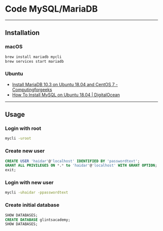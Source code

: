 # Code MySQL/MariaDB

---

## Installation

### macOS

```sh
brew install mariadb mycli
brew services start mariadb
```

### Ubuntu

- [Install MariaDB 10.3 on Ubuntu 18.04 and CentOS 7 - Computingforgeeks](https://computingforgeeks.com/install-mariadb-10-on-ubuntu-18-04-and-centos-7)
- [How To Install MySQL on Ubuntu 18.04 | DigitalOcean](https://www.digitalocean.com/community/tutorials/how-to-install-mysql-on-ubuntu-18-04)

---

## Usage

### Login with root

```sh
mycli -uroot
```

### Create new user

```sql
CREATE USER 'haidar'@'localhost' IDENTIFIED BY 'passwordtext';
GRANT ALL PRIVILEGES ON *.* to 'haidar'@'localhost' WITH GRANT OPTION;
exit;
```

### Login with new user

```sh
mycli -uhaidar -ppasswordtext
```

### Create initial database

```sql
SHOW DATABASES;
CREATE DATABASE glintsacademy;
SHOW DATABASES;
```
